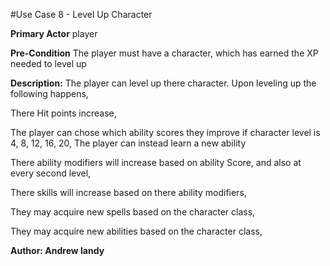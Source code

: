 #Use Case 8 - Level Up Character

**Primary Actor** player

**Pre-Condition** The player must have a character, which has earned the XP needed to level up

**Description:** The player can level up there character. Upon leveling up the following happens,
    
There Hit points increase,

The player can chose which ability scores they improve if character level is 4, 8, 12, 16, 20,
The player can instead learn a new ability

There ability modifiers will increase based on ability Score, and also at every second level,

There skills will increase based on there ability modifiers,

They may acquire new spells based on the character class,

They may acquire new abilities based on the character class,



**Author: Andrew landy**